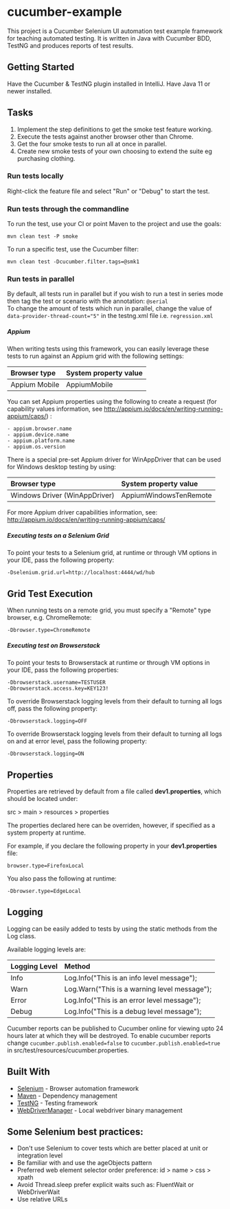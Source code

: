 # cucumber-example
This project is a Cucumber Selenium UI automation test example framework for teaching automated testing. 
It is written in Java with Cucumber BDD, TestNG and produces reports of test results.

## Getting Started
Have the Cucumber & TestNG plugin installed in IntelliJ.
Have Java 11 or newer installed.

## Tasks
1. Implement the step definitions to get the smoke test feature working.
2. Execute the tests against another browser other than Chrome.
3. Get the four smoke tests to run all at once in parallel.
4. Create new smoke tests of your own choosing to extend the suite eg purchasing clothing.

### Run tests locally
Right-click the feature file and select "Run" or "Debug" to start the test.

### Run tests through the commandline
To run the test, use your CI or point Maven to the project and use the goals:
```
mvn clean test -P smoke
```

To run a specific test, use the Cucumber filter:
```
mvn clean test -Dcucumber.filter.tags=@smk1
```

### Run tests in parallel
By default, all tests run in parallel but if you wish to run a test in series mode then tag the test or scenario with the annotation: `@serial`  
To change the amount of tests which run in parallel, change the value of `data-provider-thread-count="5"` in the testng.xml file i.e. `regression.xml`

##### Appium
When writing tests using this framework, you can easily leverage these tests to run against an Appium grid with the following settings:

| Browser type                | System property value              |
|:----------------------------|:-----------------------------------|
| Appium Mobile               | AppiumMobile                       |

You can set Appium properties using the following to create a request (for capability values information, see http://appium.io/docs/en/writing-running-appium/caps/) :
```
- appium.browser.name
- appium.device.name
- appium.platform.name
- appium.os.version
```

There is a special pre-set Appium driver for WinAppDriver that can be used for Windows desktop testing by using:

| Browser type                | System property value              |
|:----------------------------|:-----------------------------------|
|Windows Driver (WinAppDriver)| AppiumWindowsTenRemote             |

For more Appium driver capabilities information, see: http://appium.io/docs/en/writing-running-appium/caps/

##### Executing tests on a Selenium Grid
To point your tests to a Selenium grid, at runtime or through VM options in your IDE, pass the following property:

```
-Dselenium.grid.url=http://localhost:4444/wd/hub
```

## Grid Test Execution
When running tests on a remote grid, you must specify a "Remote" type browser, e.g. ChromeRemote:

```
-Dbrowser.type=ChromeRemote
```

##### Executing test on Browserstack
To point your tests to Browserstack at runtime or through VM options in your IDE, pass the following properties:

```
-Dbrowserstack.username=TESTUSER
-Dbrowserstack.access.key=KEY123!
```

To override Browserstack logging levels from their default to turning all logs off, pass the following property:

```
-Dbrowserstack.logging=OFF
```

To override Browserstack logging levels from their default to turning all logs on and at error level, pass the following property:

```
-Dbrowserstack.logging=ON
```

##  Properties
Properties are retrieved by default from a file called **dev1.properties**, which should be located under:

src > main > resources > properties

The properties declared here can be overriden, however, if specified as a system property at runtime.

For example, if you declare the following property in your **dev1.properties** file:

```
browser.type=FirefoxLocal
```

You also pass the following at runtime:

```
-Dbrowser.type=EdgeLocal
```

##  Logging
Logging can be easily added to tests by using the static methods from the Log class.

Available logging levels are:

|Logging Level|Method                                       |
|:------------|:--------------------------------------------|
|Info         |Log.Info("This is an info level message");   |
|Warn         |Log.Warn("This is a warning level message"); |
|Error        |Log.Info("This is an error level message");  |
|Debug        |Log.Info("This is a debug level message");   |

Cucumber reports can be published to Cucumber online for viewing upto 24 hours later at which they will be destroyed.
To enable cucumber reports change `cucumber.publish.enabled=false` to `cucumber.publish.enabled=true` in src/test/resources/cucumber.properties.


## Built With
* [Selenium](https://github.com/SeleniumHQ/selenium) - Browser automation framework
* [Maven](https://maven.apache.org/) - Dependency management
* [TestNG](https://github.com/cbeust/testng) - Testing framework
* [WebDriverManager](https://github.com/bonigarcia/webdrivermanager) - Local webdriver binary management

## Some Selenium best practices:
* Don't use Selenium to cover tests which are better placed at unit or integration level 
* Be familiar with and use the ageObjects pattern
* Preferred web element selector order preference: id > name > css > xpath 
* Avoid Thread.sleep prefer explicit waits such as: FluentWait or WebDriverWait
* Use relative URLs
